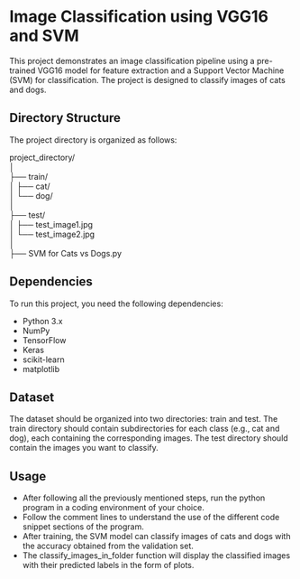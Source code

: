 # Image Classification using VGG16 and SVM

This project demonstrates an image classification pipeline using a pre-trained VGG16 model for feature extraction and a Support Vector Machine (SVM) for classification. The project is designed to classify images of cats and dogs.

## Directory Structure
The project directory is organized as follows:

project_directory/  
│  
├── train/  
│   ├── cat/  
│   └── dog/  
│  
├── test/  
│   ├── test_image1.jpg  
│   └── test_image2.jpg  
│  
├── SVM for Cats vs Dogs.py  

## Dependencies
To run this project, you need the following dependencies:
- Python 3.x
- NumPy
- TensorFlow
- Keras
- scikit-learn
- matplotlib

## Dataset
The dataset should be organized into two directories: train and test. The train directory should contain subdirectories for each class (e.g., cat and dog), each containing the corresponding images. The test directory should contain the images you want to classify.

## Usage
- After following all the previously mentioned steps, run the python program in a coding environment of your choice.
- Follow the comment lines to understand the use of the different code snippet sections of the program.
- After training, the SVM model can classify images of cats and dogs with the accuracy obtained from the validation set.
- The classify_images_in_folder function will display the classified images with their predicted labels in the form of plots.
